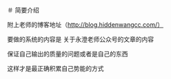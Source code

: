 ＃ 简要介绍

附上老师的博客地址（http://blog.hiddenwangcc.com/）

要做的系统的内容是 关于永澄老师公众号的文章的内容

保证自己输出的质量的问题或者是自己的东西

这样才是最正确积累自己势能的方式
